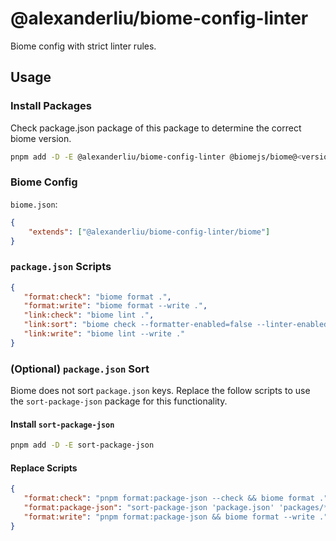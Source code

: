 # @alexanderliu/biome-config-linter

Biome config with strict linter rules.

## Usage

### Install Packages

Check package.json package of this package to determine the correct biome version.

```bash
pnpm add -D -E @alexanderliu/biome-config-linter @biomejs/biome@<version>
```

### Biome Config

`biome.json`:

```json
{
    "extends": ["@alexanderliu/biome-config-linter/biome"]
}
```

### `package.json` Scripts

```json
{
   "format:check": "biome format .",
   "format:write": "biome format --write .",
   "link:check": "biome lint .",
   "link:sort": "biome check --formatter-enabled=false --linter-enabled=false --organize-imports-enabled=true --write .",
   "link:write": "biome lint --write ."
}
```

### (Optional) `package.json` Sort

Biome does not sort `package.json` keys. Replace the follow scripts to use the `sort-package-json` package for this functionality.

#### Install `sort-package-json`

```bash
pnpm add -D -E sort-package-json
```

#### Replace Scripts

```json
{
   "format:check": "pnpm format:package-json --check && biome format .",
   "format:package-json": "sort-package-json 'package.json' 'packages/*/package.json'",
   "format:write": "pnpm format:package-json && biome format --write .",
}
```
